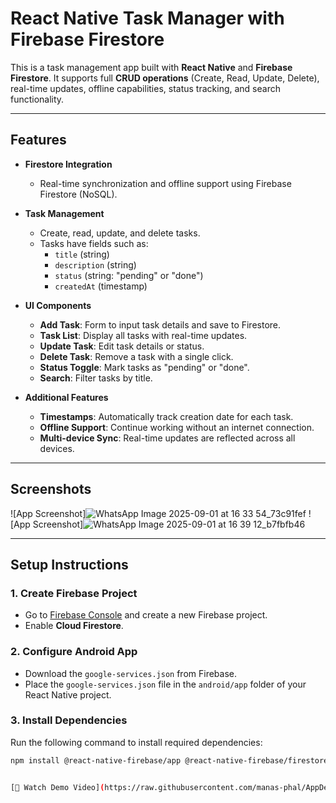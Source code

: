# React Native Task Manager with Firebase Firestore

This is a task management app built with **React Native** and **Firebase Firestore**. It supports full **CRUD operations** (Create, Read, Update, Delete), real-time updates, offline capabilities, status tracking, and search functionality.

---

## Features

- **Firestore Integration**  
  - Real-time synchronization and offline support using Firebase Firestore (NoSQL).
  
- **Task Management**  
  - Create, read, update, and delete tasks.
  - Tasks have fields such as:
    - `title` (string)
    - `description` (string)
    - `status` (string: "pending" or "done")
    - `createdAt` (timestamp)

- **UI Components**  
  - **Add Task**: Form to input task details and save to Firestore.  
  - **Task List**: Display all tasks with real-time updates.  
  - **Update Task**: Edit task details or status.  
  - **Delete Task**: Remove a task with a single click.  
  - **Status Toggle**: Mark tasks as "pending" or "done".  
  - **Search**: Filter tasks by title.

- **Additional Features**  
  - **Timestamps**: Automatically track creation date for each task.  
  - **Offline Support**: Continue working without an internet connection.  
  - **Multi-device Sync**: Real-time updates are reflected across all devices.

---

## Screenshots

![App Screenshot]![WhatsApp Image 2025-09-01 at 16 33 54_73c91fef](https://github.com/user-attachments/assets/280b986d-d6b8-4654-8e3e-91c16072ae21)
![App Screenshot]![WhatsApp Image 2025-09-01 at 16 39 12_b7fbfb46](https://github.com/user-attachments/assets/afa134c0-a263-42c3-a871-629ff9bafa8f)

---

## Setup Instructions

### 1. Create Firebase Project
- Go to [Firebase Console](https://console.firebase.google.com/) and create a new Firebase project.
- Enable **Cloud Firestore**.

### 2. Configure Android App
- Download the `google-services.json` from Firebase.
- Place the `google-services.json` file in the `android/app` folder of your React Native project.

### 3. Install Dependencies
Run the following command to install required dependencies:

```bash
npm install @react-native-firebase/app @react-native-firebase/firestore


[🎥 Watch Demo Video](https://raw.githubusercontent.com/manas-phal/AppDev_Lab/main/Exp15_FirestoreDatabase/todolist.mp4)



